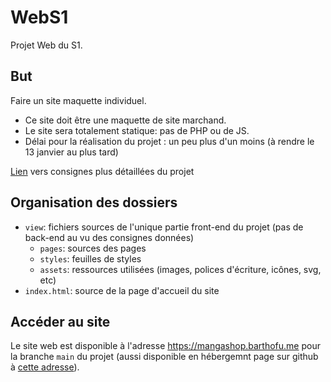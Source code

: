 # WebS1

Projet Web du S1.

## But
Faire un site maquette individuel.
- Ce site doit être une maquette de site marchand.
- Le site sera totalement statique: pas de PHP ou de JS.  
- Délai pour la réalisation du projet : un peu plus d'un moins (à rendre le 13 janvier au plus tard)

[Lien](https://i.imgur.com/lCI8Uxt.png) vers consignes plus détaillées du projet  

## Organisation des dossiers
- `view`: fichiers sources de l'unique partie front-end du projet (pas de back-end au vu des consignes données)
	- `pages`: sources des pages
	- `styles`: feuilles de styles
	- `assets`: ressources utilisées (images, polices d'écriture, icônes, svg, etc)
- `index.html`: source de la page d'accueil du site

## Accéder au site
Le site web est disponible à l'adresse <https://mangashop.barthofu.me> pour la branche `main` du projet (aussi disponible en hébergemnt page sur github à [cette adresse](https://barthofu.github.io/manga-shop/)).

